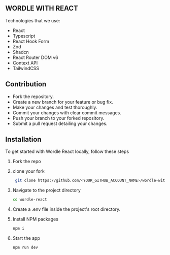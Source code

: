 ## WORDLE WITH REACT

Technologies that we use:

- React
- Typescript
- React Hook Form
- Zod
- Shadcn
- React Router DOM v6
- Context API
- TailwindCSS

## Contribution

- Fork the repository.
- Create a new branch for your feature or bug fix.
- Make your changes and test thoroughly.
- Commit your changes with clear commit messages.
- Push your branch to your forked repository.
- Submit a pull request detailing your changes.

## Installation

To get started with Wordle React locally, follow these steps

1. Fork the repo

2. clone your fork

   ```sh
    git clone https://github.com/<YOUR_GITHUB_ACCOUNT_NAME>/wordle-with-react.git
   ```

3. Navigate to the project directory

   ```sh
   cd wordle-react
   ```

4. Create a .env file inside the project's root directory.

5. Install NPM packages

   ```sh
   npm i
   ```

6. Start the app

   ```sh
   npm run dev
   ```
